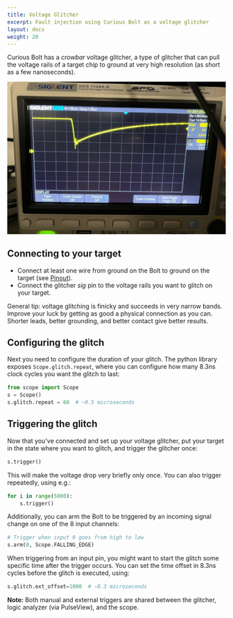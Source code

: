 ```yaml
---
title: Voltage Glitcher
excerpt: Fault injection using Curious Bolt as a voltage glitcher
layout: docs
weight: 20
---
```


Curious Bolt has a _crowbar_ voltage glitcher, a type of glitcher that can pull the voltage rails of a target chip to ground at very high resolution (as short as a few nanoseconds).

![](../../images/scope.jpg)

## Connecting to your target

- Connect at least one wire from ground on the Bolt to ground on the target (see [Pinout](pinout)).
- Connect the glitcher _sig_ pin to the voltage rails you want to glitch on your target.

General tip: voltage glitching is finicky and succeeds in very narrow bands. Improve your luck by getting as good a physical connection as you can. Shorter leads, better grounding, and better contact give better results.

## Configuring the glitch

Next you need to configure the duration of your glitch. The python library exposes `Scope.glitch.repeat`, where you can configure how many 8.3ns clock cycles you want the glitch to last:

```python
from scope import Scope
s = Scope()
s.glitch.repeat = 60  # ~0.5 microseconds
```

## Triggering the glitch

Now that you've connected and set up your voltage glitcher, put your target in the state where you want to glitch, and trigger the glitcher once:

```python
s.trigger()
```

This will make the voltage drop very briefly only once. You can also trigger repeatedly, using e.g.:

```python
for i in range(5000):
    s.trigger()
```

Additionally, you can arm the Bolt to be triggered by an incoming signal change on one of the 8 input channels:

```python
# Trigger when input 0 goes from high to low
s.arm(0, Scope.FALLING_EDGE)
```

When triggering from an input pin, you might want to start the glitch some specific time after the trigger occurs. You can set the time offset in 8.3ns cycles before the glitch is executed, using:

```python
s.glitch.ext_offset=1000  # ~8.3 microseconds
```
<div class="info">
<strong>Note:</strong>
Both manual and external triggers are shared between the glitcher, logic analyzer (via PulseView), and the scope.
</div>